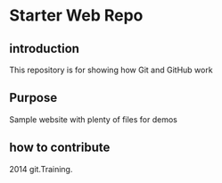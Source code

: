 # Starter Web Repo
## introduction

This repository is for showing how Git and GitHub work

## Purpose

Sample website with plenty of files for demos

## how to contribute

2014 git.Training.